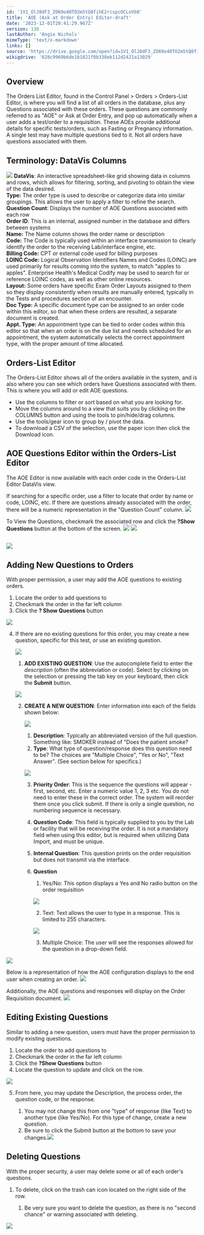 ```yaml
---
id: '1V1_OlJ8dF3_ZO69o40TO2m5tQ8fihE2rcspcOCLoVb8'
title: 'AOE (Ask at Order Entry) Editor-draft'
date: '2023-12-01T20:41:29.967Z'
version: 138
lastAuthor: 'Angie Nichols'
mimeType: 'text/x-markdown'
links: []
source: 'https://drive.google.com/open?id=1V1_OlJ8dF3_ZO69o40TO2m5tQ8fihE2rcspcOCLoVb8'
wikigdrive: '028c9969b6de1b1821f0b338eb112d2421a13029'
---
```

## Overview

The Orders List Editor, found in the Control Panel > Orders > Orders-List Editor, is where you will find a list of all orders in the database, plus any Questions associated with these orders. These questions are commonly referred to as "AOE" or Ask at Order Entry, and pop up automatically when a user adds a test/order to a requisition. These AOEs provide additional details for specific tests/orders, such as Fasting or Pregnancy information. A single test may have multiple questions tied to it. Not all orders have questions associated with them.

## Terminology: DataVis Columns

![](../aoe-ask-at-order-entry-editor-draft.assets/dad08343e74b63bbeca288226b0a46af.png)
**DataVis**: An interactive spreadsheet-like grid showing data in columns and rows, which allows for filtering, sorting, and pivoting to obtain the view of the data desired.  
**Type:** The order type is used to describe or categorize data into similar groupings. This allows the user to apply a filter to refine the search.  
**Question Count**: Displays the number of AOE Questions associated with each row  
**Order ID**: This is an internal, assigned number in the database and differs between systems  
**Name:** The Name column shows the order name or description  
**Code:** The Code is typically used within an interface transmission to clearly identify the order to the receiving Lab/interface engine, etc.  
**Billing Code:** CPT or external code used for billing purposes  
**LOINC Code:**  Logical Observation Identifiers Names and Codes (LOINC) are used primarily for results coming into the system, to match "apples to apples". Enterprise Health's Medical Codify may be used to search for or reference LOINC codes, as well as other online resources.  
**Layout:** Some orders have specific Exam Order Layouts assigned to them so they display consistently when results are manually entered, typically in the Tests and procedures section of an encounter.  
**Doc Type:** A specific document type can be assigned to an order code within this editor, so that when these orders are resulted, a separate document is created.  
**Appt. Type:** An appointment type can be tied to order codes within this editor so that when an order is on the due list and needs scheduled for an appointment, the system automatically selects the correct appointment type, with the proper amount of time allocated.

## Orders-List Editor

The Orders-List Editor shows all of the orders available in the system, and is also where you can see which orders have Questions associated with them. This is where you will add or edit AOE questions.


* Use the columns to filter or sort based on what you are looking for.
* Move the columns around to a view that suits you by clicking on the COLUMNS button and using the tools to pin/hide/drag columns.
* Use the tools/gear icon to group by / pivot the data.
* To download a CSV of the selection, use the paper icon then click the Download icon.


## AOE Questions Editor within the Orders-List Editor

The AOE Editor is now available with each order code in the Orders-List Editor DataVis view.

If searching for a specific order, use a filter to locate that order by name or code, LOINC, etc. If there are questions already associated with the order, there will be a numeric representation in the "Question Count" column.
![](../aoe-ask-at-order-entry-editor-draft.assets/980d6b1d79fa863710d4a07cdfd1c101.png)

To View the Questions, checkmark the associated row and click the **?Show Questions** button at the bottom of the screen.
![](../aoe-ask-at-order-entry-editor-draft.assets/f0ecd8aadd108df98cf2a7198e825385.png)
![](../aoe-ask-at-order-entry-editor-draft.assets/ee3deef278150024c1704a88348b441c.png)


## ![](../aoe-ask-at-order-entry-editor-draft.assets/62919b9d99d21d06cdfbd35e6a5f4643.png)


## Adding New Questions to Orders

With proper permission, a user may add the AOE questions to existing orders.


1. Locate the order to add questions to
2. Checkmark the order in the far left column
3. Click the <strong>? Show Questions</strong> button

![](../aoe-ask-at-order-entry-editor-draft.assets/0f4303106e5e935e7897e8c613937821.png)

4. If there are no existing questions for this order, you may create a new question, specific for this test, or use an existing question.

   ![](../aoe-ask-at-order-entry-editor-draft.assets/8d83a7d5297ca5a60a6416024b0d1820.png)


   1. <strong>ADD EXISTING QUESTION</strong>: Use the autocomplete field to enter the <em>description</em> (often the abbreviation or code). Select by clicking on the selection or pressing the tab key on your keyboard, then click the <strong>Submit</strong> button.


   ![](../aoe-ask-at-order-entry-editor-draft.assets/faa3694e34c716b9eeed62dfcd60f01b.png)



   2. <strong>CREATE A NEW QUESTION</strong>: Enter information into each of the fields shown below:


      ![](../aoe-ask-at-order-entry-editor-draft.assets/b5fa159c1b7d11975842791a92e2b3d3.png)



      1. <strong>Description</strong>: Typically an abbreviated version of the full question. Something like: SMOKER instead of "Does the patient smoke?
      2. <strong>Type</strong>: What type of question/response does this question need to be? The choices are "Multiple Choice", "Yes or No", "Text Answer". (See section below for specifics.)



      ![](../aoe-ask-at-order-entry-editor-draft.assets/dfa50e4509a32f0f19e003171e11cc9c.png)



      3. <strong>Priority Order</strong>: This is the sequence the questions will appear - first, second, etc. Enter a numeric value 1, 2, 3 etc. You do not need to enter these in the correct order. The system will reorder them once you click submit.  If there is only a single question, no numbering sequence is necessary.
      4. <strong>Question Code</strong>: This field is typically supplied to you by the Lab or facility that will be receiving the order. It is not a mandatory field when using this editor, but is required when utilizing Data Import, and must be unique.
      5. <strong>Internal Question</strong>: This question prints on the order requisition but does not transmit via the interface.
      6. <strong>Question</strong>

         1. Yes/No:  This option displays a Yes and No radio button on the order requisition




         ![](../aoe-ask-at-order-entry-editor-draft.assets/ec7d0933cddc4aa5b88e745b111acc72.png)




         2. Text: Text allows the user to type in a response. This is limited to 255 characters.




         ![](../aoe-ask-at-order-entry-editor-draft.assets/6ec818f229b86fac46105682bfafe76a.png)




         3. Multiple Choice: The user will see the responses allowed for the question in a drop-down field.




![](../aoe-ask-at-order-entry-editor-draft.assets/2dbacd9ef5b38d5bec8e13ad1880dcd4.png)

Below is a representation of how the AOE configuration displays to the end user when creating an order.
![](../aoe-ask-at-order-entry-editor-draft.assets/48bab94a51876ad2cf02cc9a84f11363.png)

Additionally, the AOE questions and responses will display on the Order Requisition document.
![](../aoe-ask-at-order-entry-editor-draft.assets/a3cb6f204a19819bb11678d07ce14a6b.png)

## Editing Existing Questions

Similar to adding a new question, users must have the proper permission to modify existing questions.

1. Locate the order to add questions to
2. Checkmark the order in the far left column
3. Click the <strong>?Show Questions</strong> button
4. Locate the question to update and click on the row.

![](../aoe-ask-at-order-entry-editor-draft.assets/b530241c941f9e8289829b8e0a8f8e0f.png)

5. From here, you may update the Description, the process order, the question code, or the response.

   1. You may not change this from one "type" of response (like Text) to another type (like Yes/No).  For this type of change, create a new question.
   2. Be sure to click the Submit button at the bottom to save your changes.![](../aoe-ask-at-order-entry-editor-draft.assets/ecaf0e06e80e72208eb7743266d642e6.png)




## Deleting Questions

With the proper security, a user may delete some or all of each order's questions.

1. To delete, click on the trash can icon located on the right side of the row.

   1. Be very sure you want to delete the question, as there is no "second chance" or warning associated with deleting.


![](../aoe-ask-at-order-entry-editor-draft.assets/47b3918a214acca9b14fbe799faf465b.png)

